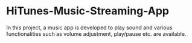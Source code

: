 # HiTunes-Music-Streaming-App
In this project, a music app is developed to play sound and various functionalities such as volume adjustment, play/pause etc. are available.
